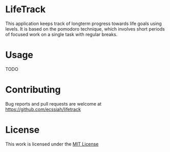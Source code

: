 # LifeTrack

This application keeps track of longterm progress towards life goals using levels. It is based on the pomodoro technique, which involves short periods of focused work on a single task with regular breaks. 

# Usage

TODO

# Contributing

Bug reports and pull requests are welcome at https://github.com/ecssiah/lifetrack

# License

This work is licensed under the [MIT License](https://github.com/ecssiah/lifetrack/blob/master/LICENSE.txt)

